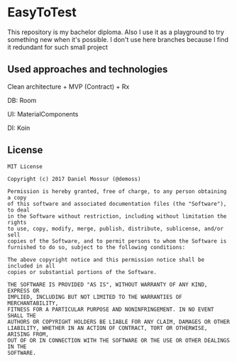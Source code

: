 # EasyToTest

This repository is my bachelor diploma. Also I use it as a playground to try something new when it's possible.
I don't use here branches because I find it redundant for such small project

## Used approaches and technologies
Clean architecture + MVP (Contract) + Rx

DB: Room

UI: MaterialComponents

DI: Koin


## License
```
MIT License

Copyright (c) 2017 Daniel Mossur (@demoss)

Permission is hereby granted, free of charge, to any person obtaining a copy
of this software and associated documentation files (the "Software"), to deal
in the Software without restriction, including without limitation the rights
to use, copy, modify, merge, publish, distribute, sublicense, and/or sell
copies of the Software, and to permit persons to whom the Software is
furnished to do so, subject to the following conditions:

The above copyright notice and this permission notice shall be included in all
copies or substantial portions of the Software.

THE SOFTWARE IS PROVIDED "AS IS", WITHOUT WARRANTY OF ANY KIND, EXPRESS OR
IMPLIED, INCLUDING BUT NOT LIMITED TO THE WARRANTIES OF MERCHANTABILITY,
FITNESS FOR A PARTICULAR PURPOSE AND NONINFRINGEMENT. IN NO EVENT SHALL THE
AUTHORS OR COPYRIGHT HOLDERS BE LIABLE FOR ANY CLAIM, DAMAGES OR OTHER
LIABILITY, WHETHER IN AN ACTION OF CONTRACT, TORT OR OTHERWISE, ARISING FROM,
OUT OF OR IN CONNECTION WITH THE SOFTWARE OR THE USE OR OTHER DEALINGS IN THE
SOFTWARE.
```

